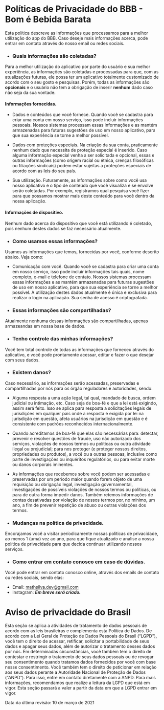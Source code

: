# Políticas de Privacidade do BBB - Bom é Bebida Barata

Esta política descreve as informações que processamos para a melhor utilização do app do BBB. Caso deseje mais informações acerca, pode entrar em contato através do nosso email ou redes sociais.



* ### **Quais informações são coletadas?**
Para a melhor utilização do aplicativo por parte do usuário e sua melhor experiência, as informações são coletadas e processadas para que, com as atualizações futuras, ele possa ter um aplicativo totalmente customizado de acordo com o seu gosto e pesquisas. Porém, todas as informações são **opcionais** e o usuário não tem a obrigação de inserir **nenhum** dado caso não seja da sua vontade.

#### **Informações fornecidas.**
* Dados e conteúdos que você fornece.
Quando você se cadastra para criar uma conta em nosso serviço, isso pode incluir informações pessoais. Nossos sistemas processam essas informações e as mantém armazenadas para futuras sugestões de uso em nosso aplicativo, para que sua experiência se torne a melhor possível.

* Dados com proteções especiais.
Na criação da sua conta, praticamente nenhum dado que necessita de proteção especial é inserido. Caso alguma informação especial venha a ser solicitada e opcional, essas e outras informações (como origem racial ou étnica, crenças filosóficas ou filiações sindicais) podem estar sujeitas a proteções especiais de acordo com as leis do seu país.

* Sua utilização.
Futuramente, as informações sobre como você usa nosso aplicativo e o tipo de conteúdo que você visualiza e se envolve serão coletadas. Por exemplo, registramos qual pesquisa você fizer para que possamos mostrar mais deste conteúdo para você dentro da nossa aplicação.

#### **Informações de dispositivo.**
Nenhum dado acerca do dispositivo que você está utilizando é coletado, pois nenhum destes dados se faz necessário atualmente.




* ### **Como usamos essas informações?**
Usamos as informações que temos, fornecidas por você, conforme descrito abaixo. Veja como:

* Comunicação com você.
Quando você se cadastra para criar uma conta em nosso serviço, isso pode incluir informações tais quais, nome completo, e-mail e telefone de contato. Nossos sistemas processam essas informações e as mantém armazenadas para futuras sugestões de uso em nosso aplicativo, para que sua experiência se torne a melhor possível. A utilização destes dados atualmente é única e exclusiva para realizar o login na aplicação. Sua senha de acesso é criptografada.




* ### **Essas informações são compartilhadas?**
Atualmente nenhuma dessas informações são compartilhadas, apenas armazeandas em nossa base de dados.



* ### **Tenho controle das minhas informações?**
Você tem total controle de todas as informações que forneceu através do aplicativo, e você pode prontamente acessar, editar e fazer o que desejar com seus dados.



* ### **Existem danos?**
Caso necessário, as informações serão acessadas, preservadas e compartilhadas por nós para os órgão reguladores e autoridades, sendo:

* Alguma resposta a uma ação legal, tal qual, mandado de busca, ordem judicial ou intimação, etc. Caso seja de boa-fé e que a lei está exigindo, assim será feito. Isso se aplica para resposta a solicitações legais de jurisdições em qualquer país onde a resposta é exigida por lei na jurisdição em questão, afeta usuários na jurisdição em questão e é consistente com padrões reconhecidos internacionalmente.

* Quando acreditamos de boa-fé que elas são necessárias para: detectar, prevenir e resolver questões de fraude, uso não autorizado dos serviços, violações de nossos termos ou políticas ou outra atividade ilegal ou prejudicial; para nos proteger (e proteger nossos direitos, propriedades ou produtos), a você ou a outras pessoas, inclusive como parte de investigações ou inquéritos regulatórios, ou para evitar morte ou danos corporais iminentes.

* As informações que recebemos sobre você podem ser acessadas e preservadas por um período maior quando forem objeto de uma requisição ou obrigação legal, investigação governamental, investigações de possíveis violações de nossos termos ou políticas, ou para de outra forma impedir danos. Também retemos informações de contas desativadas por violação de nossos termos por, no mínimo, um ano, a fim de prevenir repetição de abuso ou outras violações dos termos.



* ### **Mudanças na política de privacidade.**
Encorajamos você a visitar períodicamente nossas políticas de privacidade, ao menos 1 (uma) vez ao ano, para que fique atualizado e analise a nossa política de privacidade para que decida continuar utilizando nossos serviços.



* ### **Como entrar em contato conosco em caso de dúvidas.**
Você pode entrar em contato conosco online, através dos emails de contato ou redes sociais, sendo elas:

* Email: mathsilva.dev@gmail.com
* Instagram: **_Em breve será criado._**



# Aviso de privacidade do Brasil

Esta seção se aplica a atividades de tratamento de dados pessoais de acordo com as leis brasileiras e complementa esta Política de Dados.
De acordo com a Lei Geral de Proteção de Dados Pessoais do Brasil (“LGPD”), você tem o direito de acessar, retificar, solicitar a portabilidade de seus dados e apagar seus dados, além de autorizar o tratamento desses dados por nós. Em determinadas circunstâncias, você também tem o direito de contestar e restringir o tratamento de seus dados pessoais ou de revogar seu consentimento quando tratamos dados fornecidos por você com base nesse consentimento.
Você também tem o direito de peticionar em relação aos seus dados perante a Autoridade Nacional de Proteção de Dados (“ANPD”). Para isso, entre em contato diretamente com a ANPD.
Para mais informações, recomendamos que realize a leitura da LGPD que está em vigor.
Esta seção passará a valer a partir da data em que a LGPD entrar em vigor.



Data da última revisão: 10 de março de 2021
